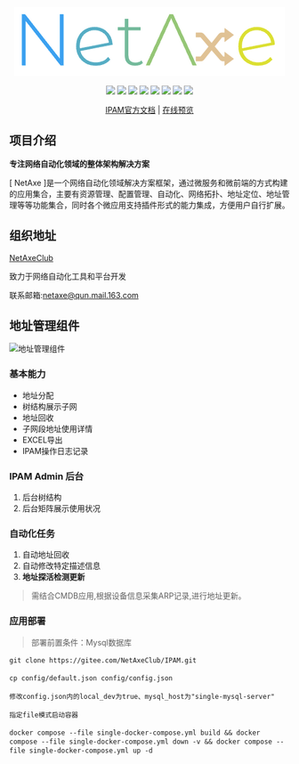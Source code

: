 <p align="center">
    <img src="readme/logo.png" alt="netaxe" />
</p>
<p align="center">
    <img src="https://img.shields.io/badge/Python-brightgreen.svg"/>
    <img src="https://img.shields.io/badge/Django-orange.svg"/>
    <img src="https://img.shields.io/badge/FastAPI-brightgreen.svg"/>
    <img src="https://img.shields.io/badge/Vue3-blue.svg"/>
    <img src="https://img.shields.io/badge/Vite-orange.svg"/>
    <img src="https://img.shields.io/badge/NaiveUI-blue.svg"/>
    <img src="https://img.shields.io/badge/license-Apache-green.svg"/>
    <a href="https://gitee.com/NetAxeClub" target="_blank">
        <img src="https://img.shields.io/badge/Author-NetAxeClub-orange.svg"/>
    </a>
</p>
<p align="center">
 <a target="_blank" href="https://netaxe.github.io">IPAM官方文档</a> |  <a target="_blank" href="http://47.99.86.164:32092">在线预览</a>
</p>

## 项目介绍

**专注网络自动化领域的整体架构解决方案**

[ NetAxe ]是一个网络自动化领域解决方案框架，通过微服务和微前端的方式构建的应用集合，主要有资源管理、配置管理、自动化、网络拓扑、地址定位、地址管理等等功能集合，同时各个微应用支持插件形式的能力集成，方便用户自行扩展。

## 组织地址

[NetAxeClub](https://gitee.com/NetAxeClub)

致力于网络自动化工具和平台开发

联系邮箱:netaxe@qun.mail.163.com

##  地址管理组件

![地址管理组件](https://cdn.staticaly.com/gh/xuehaoweng/netaxe-image@master/ipam.3vspimj3jf20.webp)

### 基本能力

- 地址分配
- 树结构展示子网
- 地址回收
- 子网段地址使用详情
- EXCEL导出
- IPAM操作日志记录


### IPAM Admin 后台

 1. 后台树结构
 2. 后台矩阵展示使用状况


### 自动化任务

 1. 自动地址回收
 2. 自动修改特定描述信息
 3. **地址探活检测更新**
 > 需结合CMDB应用,根据设备信息采集ARP记录,进行地址更新。


### 应用部署

> 部署前置条件：Mysql数据库

```
git clone https://gitee.com/NetAxeClub/IPAM.git

cp config/default.json config/config.json

修改config.json内的local_dev为true、mysql_host为"single-mysql-server"

指定file模式启动容器

docker compose --file single-docker-compose.yml build && docker compose --file single-docker-compose.yml down -v && docker compose --file single-docker-compose.yml up -d

```
